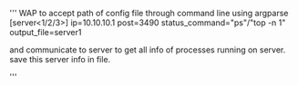 '''
WAP to accept path of config file through command line using argparse
[server<1/2/3>]
ip=10.10.10.1
post=3490
status_command="ps"/"top -n 1"
output_file=server1

and communicate to server to get all info of processes running on server.
save this server info in file.

'''
